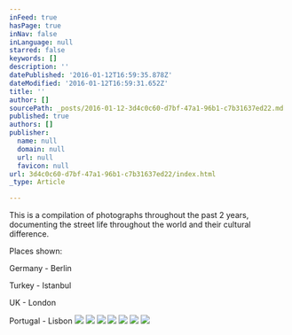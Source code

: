 ```yaml
---
inFeed: true
hasPage: true
inNav: false
inLanguage: null
starred: false
keywords: []
description: ''
datePublished: '2016-01-12T16:59:35.878Z'
dateModified: '2016-01-12T16:59:31.652Z'
title: ''
author: []
sourcePath: _posts/2016-01-12-3d4c0c60-d7bf-47a1-96b1-c7b31637ed22.md
published: true
authors: []
publisher:
  name: null
  domain: null
  url: null
  favicon: null
url: 3d4c0c60-d7bf-47a1-96b1-c7b31637ed22/index.html
_type: Article

---
```

This is a compilation of photographs throughout the past 2 years, documenting the street life throughout the world and their cultural difference. 

Places shown:

Germany - Berlin

Turkey - Istanbul

UK - London

Portugal - Lisbon
![](https://s3-us-west-2.amazonaws.com/the-grid-img/p/424a5659c6e25016ff2e6249e184980eb21e18fb.jpg)
![](https://s3-us-west-2.amazonaws.com/the-grid-img/p/08ac8e04da2596b168cac9fb34c3d4ba1792d1bf.jpg)
![](https://s3-us-west-2.amazonaws.com/the-grid-img/p/088bd3373565ba45230d9ae1243c9bda2a1364a3.jpg)
![](https://s3-us-west-2.amazonaws.com/the-grid-img/p/47109a5b785f44ac1da0c5734be80e633bea8672.jpg)
![](https://s3-us-west-2.amazonaws.com/the-grid-img/p/2985af470e360c4e5915d0f8db31ea691ccfe857.jpg)
![](https://s3-us-west-2.amazonaws.com/the-grid-img/p/38cd808160552fc08da423069a682c85beb6e032.jpg)
![](https://s3-us-west-2.amazonaws.com/the-grid-img/p/fd019128d8bb8660ace548a63f1be739ae4426a7.jpg)